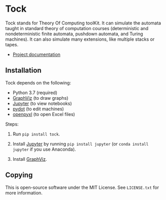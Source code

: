 Tock
====

Tock stands for Theory Of Computing toolKit. It can simulate the
automata taught in standard theory of computation courses
(deterministic and nondeterministic finite automata, pushdown
automata, and Turing machines). It can also simulate many extensions,
like multiple stacks or tapes.

- [Project documentation](http://nd-cse-30151.github.io/tock/html/)

Installation
------------

Tock depends on the following:

-  Python 3.7 (required)
-  [GraphViz](http://www.graphviz.org) (to draw graphs)
-  [Jupyter](http://jupyter.org) (to
   view notebooks)
-  [pydot](https://pypi.org/project/pydot/) (to edit machines)   
-  [openpyxl](https://pypi.python.org/pypi/openpyxl) (to open Excel
   files)

Steps:

1. Run `pip install tock`.

2. Install [Jupyter](http://jupyter.org) by running `pip install
   jupyter` (or `conda install jupyter` if you use Anaconda).

3. Install [GraphViz](http://www.graphviz.org).

Copying
-------

This is open-source software under the MIT License. See `LICENSE.txt`
for more information.
